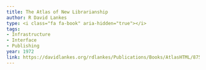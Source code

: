 ```yaml
---
title: The Atlas of New Librarianship
author: R David Lankes
type: <i class="fa fa-book" aria-hidden="true"></i>
tags:
- Infrastructure
- Interface
- Publishing
year: 1972
link: https://davidlankes.org/rdlankes/Publications/Books/AtlasHTML/8755_000.html  
---
```

